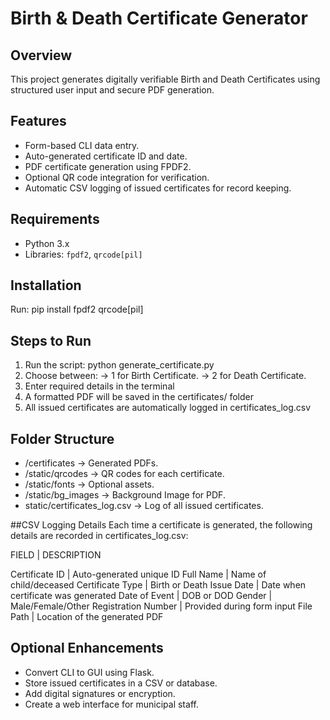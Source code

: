 # Birth & Death Certificate Generator

## Overview

This project generates digitally verifiable Birth and Death Certificates using structured user input and secure PDF generation.

## Features

- Form-based CLI data entry.
- Auto-generated certificate ID and date.
- PDF certificate generation using FPDF2.
- Optional QR code integration for verification.
- Automatic CSV logging of issued certificates for record keeping.

## Requirements

- Python 3.x
- Libraries: `fpdf2`, `qrcode[pil]`

## Installation

Run:
pip install fpdf2 qrcode[pil]

## Steps to Run

1. Run the script: python generate_certificate.py
2. Choose between:
-> 1 for Birth Certificate.
-> 2 for Death Certificate.
3. Enter required details in the terminal
4. A formatted PDF will be saved in the certificates/ folder
5. All issued certificates are automatically logged in certificates_log.csv

## Folder Structure

- /certificates → Generated PDFs.
- /static/qrcodes → QR codes for each certificate.
- /static/fonts → Optional assets.
- /static/bg_images → Background Image for PDF.
- static/certificates_log.csv → Log of all issued certificates.

##CSV Logging Details
Each time a certificate is generated, the following details are recorded in certificates_log.csv:

FIELD                         |           DESCRIPTION

Certificate ID                |     Auto-generated unique ID
Full Name                     |     Name of child/deceased 
Certificate Type              |     Birth or Death
Issue Date                    |     Date when certificate was generated
Date of Event                 |     DOB or DOD
Gender                        |     Male/Female/Other
Registration Number           |     Provided during form input
File Path                     |     Location of the generated PDF

## Optional Enhancements

- Convert CLI to GUI using Flask.
- Store issued certificates in a CSV or database.
- Add digital signatures or encryption.
- Create a web interface for municipal staff.